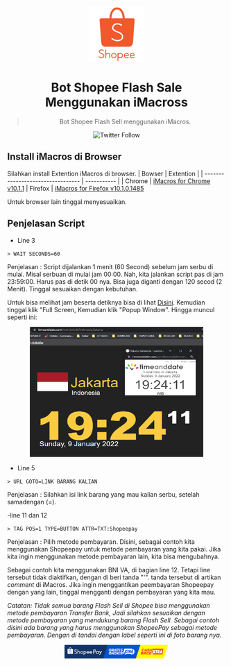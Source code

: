 <div align="center">
<img src="https://github.com/aaikmal/shopee-flashsell-imacros/raw/main/img/s-min.png" width="128" height="128"/>
  
# Bot Shopee Flash Sale Menggunakan iMacross

>Bot Shopee Flash Sell menggunakan iMacros.
>
  
<img alt="Twitter Follow" src="https://img.shields.io/twitter/follow/egisutedi?label=Follow%20%40egisutedi%20for%20updates&logo=twitter&style=social">
</div>

## Install iMacros di Browser

Silahkan install Extention iMacros di browser.
| Bowser                          | Extention |
| --------------------------------- | ----------- |
| Chrome                   | [iMacros for Chrome v10.1.1](https://chrome.google.com/webstore/detail/imacros-for-chrome/cplklnmnlbnpmjogncfgfijoopmnlemp)
| Firefox        | [iMacros for Firefox v10.1.0.1485](https://addons.mozilla.org/id/firefox/addon/imacros-for-firefox/)

Untuk browser lain tinggal menyesuaikan.

## Penjelasan Script

- Line 3
```
> WAIT SECONDS=60
```
Penjelasan : Script dijalankan 1 menit (60 Second) sebelum jam serbu di mulai.
Misal serbuan di mulai jam 00:00. Nah, kita jalankan script pas di jam 23:59:00. Harus pas di detik 00 nya. Bisa juga diganti dengan 120 secod (2 Menit). Tinggal sesuaikan dengan kebutuhan.

Untuk bisa melihat jam beserta detiknya bisa di lihat [Disini](https://www.timeanddate.com/worldclock/indonesia/jakarta). Kemudian tinggal klik "Full Screen, Kemudian klik "Popup Window". Hingga muncul seperti ini:
<div align="center">
<img src="https://github.com/aaikmal/shopee-flashsell-imacros/raw/main/img/popup.png" width="400" height="300"/>
</div>

- Line 5
```
> URL GOTO=LINK BARANG KALIAN
```
Penjelasan : Silahkan isi link barang yang mau kalian serbu, setelah samadengan (=).

-line 11 dan 12
```
> TAG POS=1 TYPE=BUTTON ATTR=TXT:Shopeepay
```
Penjelasan : Pilih metode pembayaran. Disini, sebagai contoh kita menggunakan Shopeepay untuk metode pembayaran yang kita pakai. Jika kita ingin menggunakan metode pembayaran lain, kita bisa mengubahnya.

Sebagai contoh kita menggunakan BNI VA, di bagian line 12. Tetapi line tersebut tidak diaktifkan, dengan di beri tanda "'". tanda tersebut di artikan <i>comment</i> di iMacros. Jika ingin menggantikan peembayaran Shopeepay dengan yang lain, tinggal mengganti dengan pembayaran yang kita mau.

<i>Catatan:
  Tidak semua barang Flash Sell di Shopee bisa menggunakan metode pembayaran Transfer Bank, Jadi silahkan sesuaikan dengan metode pembayaran yang mendukung barang Flash Sell. Sebagai contoh disini ada barang yang harus menggunakan ShopeePay sebagai metode pembayaran. Dengan di tandai dengan label seperti ini di foto barang nya.
<div align="center">
<img src="https://github.com/aaikmal/shopee-flashsell-imacros/raw/main/img/spay.png"
</div>

